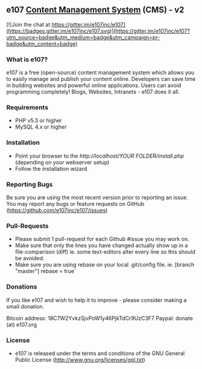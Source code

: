 ## e107 [Content Management System][1] (CMS) - v2

[![Join the chat at https://gitter.im/e107inc/e107](https://badges.gitter.im/e107inc/e107.svg)](https://gitter.im/e107inc/e107?utm_source=badge&utm_medium=badge&utm_campaign=pr-badge&utm_content=badge)

### What is e107?
e107 is a free (open-source) content management system which allows you to easily manage and publish your content online. Developers can save time in building websites and powerful online applications. Users can avoid programming completely! Blogs, Websites, Intranets - e107 does it all. 

### Requirements

* PHP v5.3 or higher
* MySQL 4.x or higher 

### Installation

* Point your browser to the *http://localhost/YOUR FOLDER/install.php* (depending on your webserver setup)
* Follow the installation wizard

### Reporting Bugs

Be sure you are using the most recent version prior to reporting an issue. 
You may report any bugs or feature requests on GitHub (https://github.com/e107inc/e107/issues)

### Pull-Requests

* Please submit 1 pull-request for each Github #issue you may work on. 
* Make sure that only the lines you have changed actually show up in a file-comparison (diff) ie. some text-editors alter every line so this should be avoided. 
* Make sure you are using rebase on your local .git/config file. 
ie. [branch "master"]
	rebase = true`

### Donations
If you like e107 and wish to help it to improve - please consider making a small donation.

Bitcoin address: 18C7W2YvkzSjvPoW1y46PjkTdCr9UzC3F7
Paypal: donate (at) e107.org


### License

* e107 is released under the terms and conditions of the GNU General Public License (http://www.gnu.org/licenses/gpl.txt)

  [1]: http://e107.org
  [2]: http://www.e107.org
